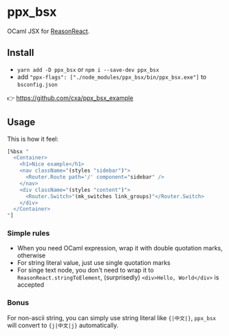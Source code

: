 # ppx_bsx

OCaml JSX for [ReasonReact](https://github.com/reasonml/reason-react/).

## Install

- `yarn add -D ppx_bsx` or `npm i --save-dev ppx_bsx`
- add `"ppx-flags": ["./node_modules/ppx_bsx/bin/ppx_bsx.exe"]` to `bsconfig.json`

👉 <https://github.com/cxa/ppx_bsx_example>

## Usage

This is how it feel:

```ocaml
[%bsx "
  <Container>
    <h1>Nice example</h1>
    <nav className="(styles "sidebar")">
      <Router.Route path='/' component="sidebar" />
    </nav>
    <div className="(styles "content")">
      <Router.Switch>"(mk_switches link_groups)"</Router.Switch>
    </div>
  </Container>
"]
```

### Simple rules

- When you need OCaml expression, wrap it with double quotation marks, otherwise
- For string literal value, just use single quotation marks
- For singe text node, you don't need to wrap it to `ReasonReact.stringToElement`, (surprisedly) `<div>Hello, World</div>` is accepted

### Bonus

For non-ascii string, you can simply use string literal like `{|中文|}`, `ppx_bsx` will convert to `{j|中文|j}` automatically.
